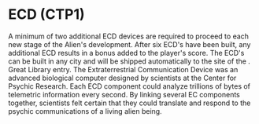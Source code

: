 # ECD (CTP1)

A minimum of two additional ECD devices are required to proceed to each new stage of the Alien's development. After six ECD's have been built, any additional ECD results in a bonus added to the player's score. The ECD's can be built in any city and will be shipped automatically to the site of the .
Great Library entry.
The Extraterrestrial Communication Device was an advanced biological computer designed by scientists at the Center for Psychic Research. Each ECD component could analyze trillions of bytes of telemetric information every second. By linking several EC components together, scientists felt certain that they could translate and respond to the psychic communications of a living alien being.